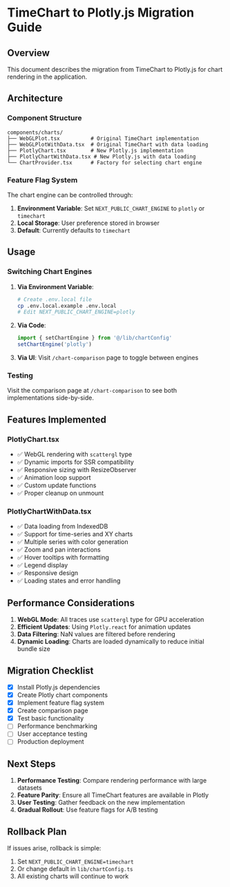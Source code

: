 # TimeChart to Plotly.js Migration Guide

## Overview

This document describes the migration from TimeChart to Plotly.js for chart rendering in the application.

## Architecture

### Component Structure

```
components/charts/
├── WebGLPlot.tsx          # Original TimeChart implementation
├── WebGLPlotWithData.tsx  # Original TimeChart with data loading
├── PlotlyChart.tsx        # New Plotly.js implementation
├── PlotlyChartWithData.tsx # New Plotly.js with data loading
└── ChartProvider.tsx      # Factory for selecting chart engine
```

### Feature Flag System

The chart engine can be controlled through:

1. **Environment Variable**: Set `NEXT_PUBLIC_CHART_ENGINE` to `plotly` or `timechart`
2. **Local Storage**: User preference stored in browser
3. **Default**: Currently defaults to `timechart`

## Usage

### Switching Chart Engines

1. **Via Environment Variable**:
   ```bash
   # Create .env.local file
   cp .env.local.example .env.local
   # Edit NEXT_PUBLIC_CHART_ENGINE=plotly
   ```

2. **Via Code**:
   ```typescript
   import { setChartEngine } from '@/lib/chartConfig'
   setChartEngine('plotly')
   ```

3. **Via UI**: Visit `/chart-comparison` page to toggle between engines

### Testing

Visit the comparison page at `/chart-comparison` to see both implementations side-by-side.

## Features Implemented

### PlotlyChart.tsx
- ✅ WebGL rendering with `scattergl` type
- ✅ Dynamic imports for SSR compatibility
- ✅ Responsive sizing with ResizeObserver
- ✅ Animation loop support
- ✅ Custom update functions
- ✅ Proper cleanup on unmount

### PlotlyChartWithData.tsx
- ✅ Data loading from IndexedDB
- ✅ Support for time-series and XY charts
- ✅ Multiple series with color generation
- ✅ Zoom and pan interactions
- ✅ Hover tooltips with formatting
- ✅ Legend display
- ✅ Responsive design
- ✅ Loading states and error handling

## Performance Considerations

1. **WebGL Mode**: All traces use `scattergl` type for GPU acceleration
2. **Efficient Updates**: Using `Plotly.react` for animation updates
3. **Data Filtering**: NaN values are filtered before rendering
4. **Dynamic Loading**: Charts are loaded dynamically to reduce initial bundle size

## Migration Checklist

- [x] Install Plotly.js dependencies
- [x] Create Plotly chart components
- [x] Implement feature flag system
- [x] Create comparison page
- [x] Test basic functionality
- [ ] Performance benchmarking
- [ ] User acceptance testing
- [ ] Production deployment

## Next Steps

1. **Performance Testing**: Compare rendering performance with large datasets
2. **Feature Parity**: Ensure all TimeChart features are available in Plotly
3. **User Testing**: Gather feedback on the new implementation
4. **Gradual Rollout**: Use feature flags for A/B testing

## Rollback Plan

If issues arise, rollback is simple:
1. Set `NEXT_PUBLIC_CHART_ENGINE=timechart`
2. Or change default in `lib/chartConfig.ts`
3. All existing charts will continue to work